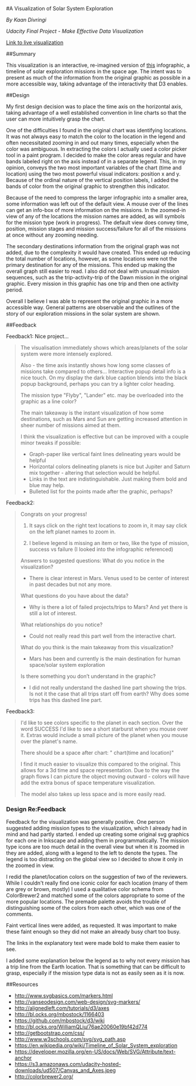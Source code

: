 #A Visualization of Solar System Exploration

*By Kaan Divringi*

*Udacity Final Project - Make Effective Data Visualization*

[Link to live visualization](http://kdivringi.github.io/)

##Summary

This visualization is an interactive, re-imagined version of [this](https://commons.wikimedia.org/wiki/File:Timeline_of_Solar_System_exploration.jpg) infographic, a timeline of solar exploration missions in the space age. The intent was to present as much of the information from the original graphic as possible in a more accessible way, taking advantage of the interactivity that D3 enables.

##Design

My first design decision was to place the time axis on the horizontal axis, taking advantage of a well established convention in line charts so that the user can more intuitively grasp the chart.

One of the difficulties I found in the original chart was identifying locations. It was not always easy to match the color to the location in the legend and often necessitated zooming in and out many times, especially when the color was ambiguous. In extracting the colors I actually used a color picker tool in a paint program. I decided to make the color areas regular and have bands labeled right on the axis instead of in a separate legend. This, in my opinion, conveys the two most important variables of the chart (time and location) using the two most powerful visual indicators: position x and y. Because of the ordinal nature of the vertical position labels, I added the bands of color from the original graphic to strengthen this indicator.

Because of the need to compress the larger infographic into a smaller area, some information was left out of the default view. A mouse over of the lines can get an info-box of more information on the missions. In the zoomed-in view of any of the locations the mission names are added, as will symbols for the mission type (work in progress). The default view does convey time, position, mission stages and mission success/failure for all of the missions at once without any zooming needing.

The secondary destinations information from the original graph was not added, due to the complexity it would have created. This ended up reducing the total number of locations, however, as some locations were not the primary destination for any of the missions. This ended up making the overall graph still easier to read. I also did not deal with unusual mission sequences, such as the trip-activity-trip of the Dawn mission in the original graphic. Every mission in this graphic has one trip and then one activity period.

Overall I believe I was able to represent the original graphic in a more accessible way. General patterns are observable and the outlines of the story of our exploration missions in the solar system are shown.


##Feedback

Feedback1:
Nice project...

>The visualisation immediately shows which areas/planets of the solar system were more intensely explored.
>
>Also - the time axis instantly shows how long some classes of missions take compared to others... Interactive popup detail info is a nice touch. On my display the dark blue caption blends into the black popup background, perhaps you can try a lighter color heading.
>
>The  mission type "Flyby", "Lander" etc. may be overloaded into the graphic as a line color?
>
>The main takeaway is the instant visualization of how some destinations, such as Mars and Sun are getting increased attention in sheer number of missions aimed at them.  
>
>I think the visualization is effective but can be improved with a couple minor tweaks if possible:
>- Graph-paper like vertical faint lines delineating years would be helpful
>- Horizontal colors delineating planets is nice but Jupiter and Saturn mix together - altering that selection would be helpful.
>- Links in the text are indistinguishable. Just making them bold and blue may help. 
>- Bulleted list for the points made after the graphic, perhaps?

Feedback2:
>Congrats on your progress!
>
>1. It says click on the right text locations to zoom in, it may say click on the left planet names to zoom in.
>
>2. I believe legend is missing an item or two, like the type of mission, success vs failure (I looked into the infographic referenced)
>
>Answers to suggested questions:
>What do you notice in the visualization?
>- There is clear interest in Mars. Venus used to be center of interest in past decades but not any more. 
>
>What questions do you have about the data?
>- Why is there a lot of failed projects/trips to Mars? And yet there is still a lot of interest.
>
>What relationships do you notice?
>- Could not really read this part well from the interactive chart.
>
>What do you think is the main takeaway from this visualization?
>- Mars has been and currently is the main destination for human space/solar system exploration
>
>Is there something you don’t understand in the graphic?
>- I did not really understand the dashed line part showing the trips. Is not it the case that all trips start off from earth? Why does some trips has this dashed line part.

Feedback3:
>I'd like to see colors specific to the planet in each section. Over the word SUCCESS I'd like to see a short starburst when you mouse over it. Extras would include a small picture of the planet when you mouse over the planet's name.
>
>There should be a space after chart: " chart(time and location)"
>
>I find it much easier to visualize this compared to the original. This allows for a 3d time and space representation. Due to the way the graph flows I can picture the object moving outward - colors will have add the extra bonus of space temperature visualization.
>
>The model also takes up less space and is more easily read.

### Design Re:Feedback

Feedback for the visualization was generally positive. One person suggested adding mission types to the visualization, which I already had in mind and had partly started. I ended up creating some original svg graphics for each one in Inkscape and adding them in programmatically. The mission type icons are too much detail in the overall view but when it is zoomed in they are added, along with a legend to the left to denote the types. The legend is too distracting on the global view so I decided to show it only in the zoomed in view.

I redid the planet/location colors on the suggestion of two of the reviewers. While I couldn't really find one iconic color for each location (many of them are grey or brown, mostly) I used a qualitative color schema from ColorBrewer2 and matched some of the colors appropriate to some of the more popular locations. The premade palette avoids the trouble of distinguishing some of the colors from each other, which was one of the comments.

Faint vertical lines were added, as requested. It was important to make these faint enough so they did not make an already busy chart too busy.

The links in the explanatory text were made bold to make them easier to see.

I added some explanation below the legend as to why not every mission has a trip line from the Earth location. That is something that can be difficult to grasp, especially if the mission type data is not as easily seen as it is now.

##Resources

- http://www.svgbasics.com/markers.html
- http://vanseodesign.com/web-design/svg-markers/
- http://alignedleft.com/tutorials/d3/axes
- http://bl.ocks.org/mbostock/1166403
- https://github.com/mbostock/d3/wiki
- http://bl.ocks.org/WilliamQLiu/76ae20060e19bf42d774
- http://getbootstrap.com/css/
- http://www.w3schools.com/svg/svg_path.asp
- https://en.wikipedia.org/wiki/Timeline_of_Solar_System_exploration
- https://developer.mozilla.org/en-US/docs/Web/SVG/Attribute/text-anchor
- https://s3.amazonaws.com/udacity-hosted-downloads/ud507/Canvas_and_Axes.jpeg
- http://colorbrewer2.org/